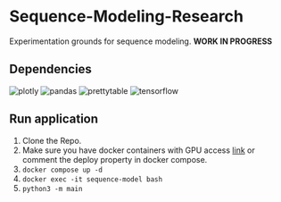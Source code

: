 # Sequence-Modeling-Research
Experimentation grounds for sequence modeling. **WORK IN PROGRESS**


## Dependencies
![plotly](https://img.shields.io/badge/plotly-5.22.0-blue)
![pandas](https://img.shields.io/badge/pandas-2.2.2-blue)
![prettytable](https://img.shields.io/badge/prettytable-3.10.0-blue)
![tensorflow](https://img.shields.io/badge/tensorflow-latest-blue)

## Run application

1. Clone the Repo.
2. Make sure you have docker containers with GPU access [link](https://github.com/pranjallk1995/GPU-Test) or comment the deploy property in docker compose.
3. ```docker compose up -d```
4. ```docker exec -it sequence-model bash```
5. ```python3 -m main```
